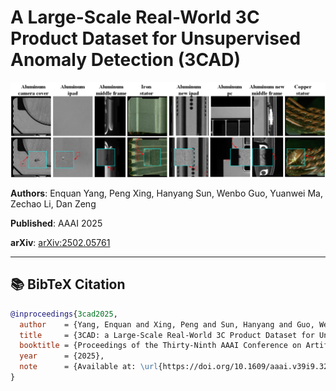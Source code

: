 # A Large-Scale Real-World 3C Product Dataset for Unsupervised Anomaly Detection (3CAD)
![image](https://github.com/EnquanYang2022/3CAD/raw/main/figs/img1.png)

**Authors**: Enquan Yang, Peng Xing, Hanyang Sun, Wenbo Guo, Yuanwei Ma, Zechao Li, Dan Zeng

**Published**: AAAI 2025

**arXiv**: [arXiv:2502.05761](https://arxiv.org/pdf/2502.05761)

---

## 📚 BibTeX Citation

```bibtex
@inproceedings{3cad2025,
  author    = {Yang, Enquan and Xing, Peng and Sun, Hanyang and Guo, Wenbo and Ma, Yuanwei and Li, Zechao and Zeng, Dan},
  title     = {3CAD: a Large-Scale Real-World 3C Product Dataset for Unsupervised Anomaly Detection},
  booktitle = {Proceedings of the Thirty-Ninth AAAI Conference on Artificial Intelligence and Thirty-Seventh Conference on Innovative Applications of Artificial Intelligence and Fifteenth Symposium on Educational Advances in Artificial Intelligence},
  year      = {2025},
  note      = {Available at: \url{https://doi.org/10.1609/aaai.v39i9.32993}}
}
```
